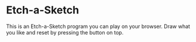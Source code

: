 # Etch-a-Sketch

This is an Etch-a-Sketch program you can play on your browser. Draw what you like and reset by pressing the button on top.